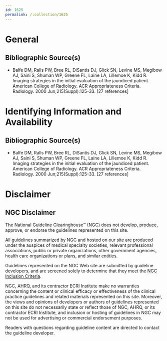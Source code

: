 ```yaml
---
id: 1625
permalink: /:collection/1625
---
```


# General

## Bibliographic Source(s)

- Balfe DM, Ralls PW, Bree RL, DiSantis DJ, Glick SN, Levine MS, Megibow AJ, Saini S, Shuman WP, Greene FL, Laine LA, Lillemoe K, Kidd R. Imaging strategies in the initial evaluation of the jaundiced patient. American College of Radiology. ACR Appropriateness Criteria. Radiology. 2000 Jun;215(Suppl):125-33. [27 references]

# Identifying Information and Availability

## Bibliographic Source(s)

- Balfe DM, Ralls PW, Bree RL, DiSantis DJ, Glick SN, Levine MS, Megibow AJ, Saini S, Shuman WP, Greene FL, Laine LA, Lillemoe K, Kidd R. Imaging strategies in the initial evaluation of the jaundiced patient. American College of Radiology. ACR Appropriateness Criteria. Radiology. 2000 Jun;215(Suppl):125-33. [27 references]

# Disclaimer

## NGC Disclaimer

The National Guideline Clearinghouse™ (NGC) does not develop, produce, approve, or endorse the guidelines represented on this site.

All guidelines summarized by NGC and hosted on our site are produced under the auspices of medical specialty societies, relevant professional associations, public or private organizations, other government agencies, health care organizations or plans, and similar entities.

Guidelines represented on the NGC Web site are submitted by guideline developers, and are screened solely to determine that they meet the [NGC Inclusion Criteria](/help-and-about/summaries/inclusion-criteria).

NGC, AHRQ, and its contractor ECRI Institute make no warranties concerning the content or clinical efficacy or effectiveness of the clinical practice guidelines and related materials represented on this site. Moreover, the views and opinions of developers or authors of guidelines represented on this site do not necessarily state or reflect those of NGC, AHRQ, or its contractor ECRI Institute, and inclusion or hosting of guidelines in NGC may not be used for advertising or commercial endorsement purposes.

Readers with questions regarding guideline content are directed to contact the guideline developer.


